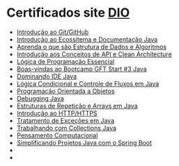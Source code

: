 # Certificados site [DIO](https://dio.me/sign-up?ref=WDCKE2I7AM)

- [Introdução ao Git/GitHub](https://certificates.digitalinnovation.one/EFEAF049)
- [Introdução ao Ecossitema e Documentação Java](https://certificates.digitalinnovation.one/15F7E983)
- [Aprenda o que são Estrutura de Dados e Algoritmos](https://certificates.digitalinnovation.one/B7F9950C)
- [Introdução aos Conceitos de API e Clean Architecture](https://certificates.digitalinnovation.one/AB560B63)
- [Lógica de Programação Essencial](https://certificates.digitalinnovation.one/08926F3A)
- [Boas-vindas ao Bootcamp GFT Start #3 Java](https://certificates.digitalinnovation.one/3E324395)
- [Dominando IDE Java ](https://www.dio.me/certificate/3B1E9DEF)
- [Lógica Condicional e Controle de Fluxos em Java](https://certificates.digitalinnovation.one/F26ACC6B)
- [Programação Orientada a Objetos](https://certificates.digitalinnovation.one/14793088)
- [Debugging Java](https://certificates.digitalinnovation.one/DC79AA53)
- [Estruturas de Repetição e Arrays em Java](https://certificates.digitalinnovation.one/9DAB9AB7)
- [Introdução ao HTTP/HTTPS ](https://certificates.digitalinnovation.one/F9EAC167)
- [Tratamento de Exceções em Java](https://certificates.digitalinnovation.one/33899799)
- [Trabalhando com Collections Java](https://certificates.digitalinnovation.one/35BF9B98)
- [Pensamento Computacional](https://certificates.digitalinnovation.one/F1E579BD)
- [Simplificando Projetos Java com o Spring Boot](https://certificates.digitalinnovation.one/9656E7BC)
- []( )
- []( )






